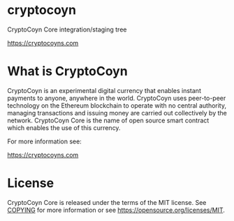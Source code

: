 # cryptocoyn
CryptoCoyn Core integration/staging tree

https://cryptocoyns.com

# What is CryptoCoyn

CryptoCoyn is an experimental digital currency that enables instant payments to anyone, anywhere in the world. CryptoCoyn uses peer-to-peer technology on the Ethereum blockchain to operate with no central authority, managing transactions and issuing money are carried out collectively by the network. CryptoCoyn Core is the name of open source smart contract which enables the use of this currency.

For more information see:

https://cryptocoyns.com

# License
CryptoCoyn Core is released under the terms of the MIT license. See [COPYING](COPYING) for more
information or see https://opensource.org/licenses/MIT.

